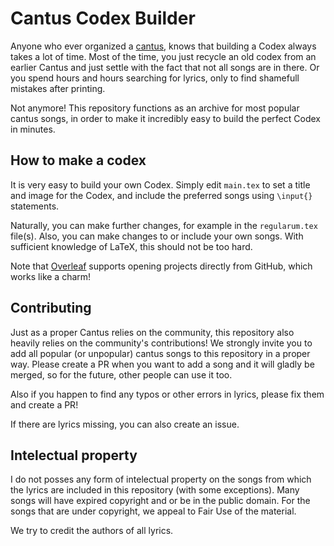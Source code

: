 # Cantus Codex Builder
Anyone who ever organized a [cantus](https://en.wikipedia.org/wiki/Cantus), knows that building a Codex always takes a lot of time. Most of the time, you just recycle an old codex from an earlier Cantus and just settle with the fact that not all songs are in there. Or you spend hours and hours searching for lyrics, only to find shamefull mistakes after printing. 

Not anymore! This repository functions as an archive for most popular cantus songs, in order to make it incredibly easy to build the perfect Codex in minutes.

## How to make a codex

It is very easy to build your own Codex. Simply edit `main.tex` to set a title and image for the Codex, and include the preferred songs using `\input{}` statements. 

Naturally, you can make further changes, for example in the `regularum.tex` file(s). Also, you can make changes to or include your own songs. With sufficient knowledge of LaTeX, this should not be too hard.

Note that [Overleaf](https://www.overleaf.com/) supports opening projects directly from GitHub, which works like a charm!

## Contributing
Just as a proper Cantus relies on the community, this repository also heavily relies on the community's contributions! We strongly invite you to add all popular (or unpopular) cantus songs to this repository in a proper way. Please create a PR when you want to add a song and it will gladly be merged, so for the future, other people can use it too. 

Also if you happen to find any typos or other errors in lyrics, please fix them and create a PR!

If there are lyrics missing, you can also create an issue. 

## Intelectual property
I do not posses any form of intelectual property on the songs from which the lyrics are included in this repository (with some exceptions). Many songs will have expired copyright and or be in the public domain. For the songs that are under copyright, we appeal to Fair Use of the material. 

We try to credit the authors of all lyrics. 
